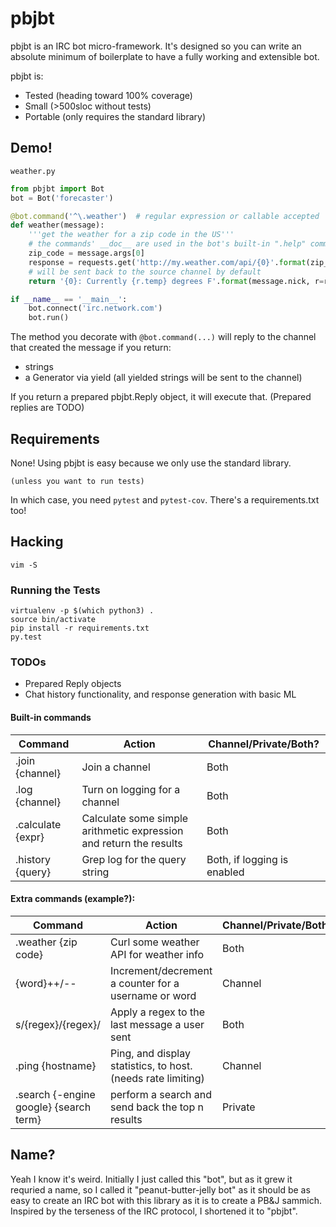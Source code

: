 # pbjbt

pbjbt is an IRC bot micro-framework. It's designed so you can write an absolute minimum of boilerplate to have a fully working and extensible bot.

pbjbt is:
- Tested (heading toward 100% coverage)
- Small (>500sloc without tests)
- Portable (only requires the standard library)

## Demo!

`weather.py`

```python
from pbjbt import Bot
bot = Bot('forecaster')

@bot.command('^\.weather')  # regular expression or callable accepted
def weather(message):
    '''get the weather for a zip code in the US'''
    # the commands' __doc__ are used in the bot's built-in ".help" command
    zip_code = message.args[0]
    response = requests.get('http://my.weather.com/api/{0}'.format(zip_code))
    # will be sent back to the source channel by default
    return '{0}: Currently {r.temp} degrees F'.format(message.nick, r=response.json())

if __name__ == '__main__':
    bot.connect('irc.network.com')
    bot.run()
```

The method you decorate with `@bot.command(...)` will reply to the channel that created the message if you return:
- strings
- a Generator via yield (all yielded strings will be sent to the channel)

If you return a prepared pbjbt.Reply object, it will execute that. (Prepared replies are TODO)

## Requirements

None! Using pbjbt is easy because we only use the standard library.

`(unless you want to run tests)`

In which case, you need `pytest` and `pytest-cov`. There's a requirements.txt too!

## Hacking

`vim -S`

### Running the Tests

```shell
virtualenv -p $(which python3) .
source bin/activate
pip install -r requirements.txt
py.test
```

### TODOs

- Prepared Reply objects
- Chat history functionality, and response generation with basic ML

#### Built-in commands

| Command | Action | Channel/Private/Both? |
| ------- | ------ | --------------------- |
| .join {channel} | Join a channel | Both |
| .log {channel} | Turn on logging for a channel | Both |
| .calculate {expr} | Calculate some simple arithmetic expression and return the results | Both |
| .history {query} | Grep log for the query string | Both, if logging is enabled |

#### Extra commands (example?):

| Command | Action | Channel/Private/Both? |
| ------- | ------ | --------------------- |
| .weather {zip code} | Curl some weather API for weather info | Both |
| {word}++/-- | Increment/decrement a counter for a username or word | Channel |
| s/{regex}/{regex}/ | Apply a regex to the last message a user sent | Both |
| .ping {hostname} | Ping, and display statistics, to host. (needs rate limiting) | Channel |
| .search {-engine google} {search term} | perform a search and send back the top n results | Private |

## Name?

Yeah I know it's weird. Initially I just called this "bot", but as it grew it
requried a name, so I called it "peanut-butter-jelly bot" as it should be as easy
to create an IRC bot with this library as it is to create a PB&J sammich.
Inspired by the terseness of the IRC protocol, I shortened it to "pbjbt".
